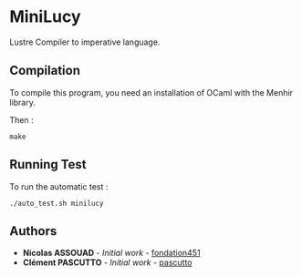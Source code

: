 # MiniLucy

Lustre Compiler to imperative language.

## Compilation

To compile this program, you need an installation of OCaml with the Menhir library.

Then :

```
make
```


## Running Test

To run the automatic test :

```
./auto_test.sh minilucy
```

## Authors

* **Nicolas ASSOUAD** - *Initial work* - [fondation451](https://github.com/fondation451)
* **Clément PASCUTTO** - *Initial work* - [pascutto](https://github.com/pascutto)
